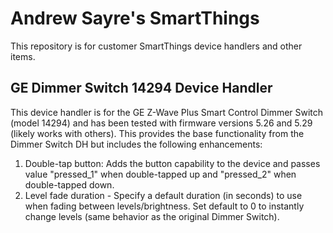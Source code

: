 # Andrew Sayre's SmartThings
This repository is for customer SmartThings device handlers and other items.

## GE Dimmer Switch 14294 Device Handler
This device handler is for the GE Z-Wave Plus Smart Control Dimmer Switch (model 14294) and has been tested with firmware versions 5.26 and 5.29 (likely works with others).  This provides the base functionality from the Dimmer Switch DH but includes the following enhancements:
1. Double-tap button: Adds the button capability to the device and passes value "pressed_1" when double-tapped up and "pressed_2" when double-tapped down.
2. Level fade duration - Specify a default duration (in seconds) to use when fading between levels/brightness.  Set default to 0 to instantly change levels (same behavior as the original Dimmer Switch).
